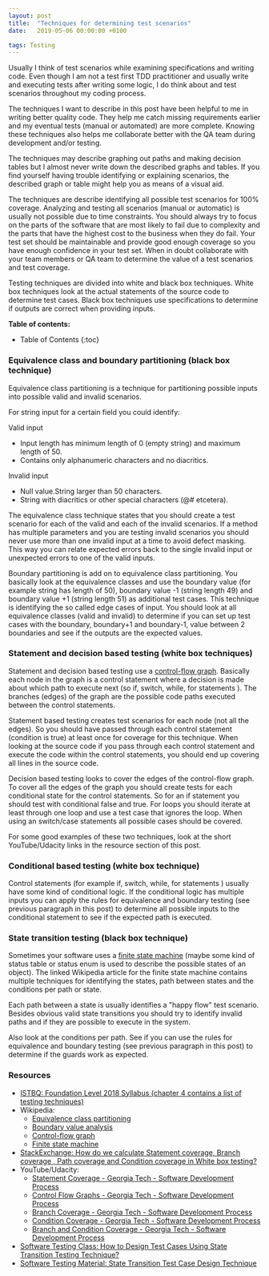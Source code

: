 ```yaml
---
layout: post
title:  "Techniques for determining test scenarios"
date:   2019-05-06 00:00:00 +0100

tags: Testing
---
```


Usually I think of test scenarios while examining specifications and writing code. Even though I am not a test first TDD practitioner and usually write and executing tests after writing some logic, I do think about and test scenarios throughout my coding  process.

The techniques I want to describe in this post have been helpful to me in writing better quality code. They help me catch missing requirements earlier and my eventual tests (manual or automated) are more complete. Knowing these techniques also helps me collaborate better with the QA team during development and/or testing.

The techniques may describe graphing out paths and making decision tables but I almost never write down the described graphs and tables. If you find yourself having trouble identifying or explaining scenarios, the described graph or table might help you as means of a visual aid. 

The techniques are describe identifying all possible test scenarios for 100% coverage. Analyzing and testing all scenarios (manual or automatic) is usually not possible due to time constraints. You should always try to focus on the parts of the software that are most likely to fail due to complexity and the parts that have the highest cost to the business when they do fail. Your test set should be maintainable and provide good enough coverage so you have enough confidence in your test set. When in doubt collaborate with your team members or QA team to determine the value of a test scenarios and test coverage.

Testing techniques are divided into white and black box techniques. White box techniques look at the actual statements of the source code to determine test cases. Black box techniques use specifications to determine if outputs are correct when providing inputs. 

**Table of contents:**
* Table of Contents
{:toc}

### Equivalence class and boundary partitioning (black box technique)

Equivalence class partitioning is a technique for partitioning possible inputs into possible valid and invalid scenarios. 

For string input for a certain field you could identify:

Valid input
-  Input length has minimum length of 0 (empty string) and maximum length of 50.
-  Contains only alphanumeric characters and no diacritics.

Invalid input
-  Null value.String larger than 50 characters.
-  String with diacritics or other special characters (@# etcetera).

The equivalence class technique states that you should create a test scenario for each of the valid and each of the invalid scenarios. If a method has multiple parameters and you are testing invalid scenarios you should never use more than one invalid input at a time to avoid defect masking.  This way you can relate expected errors back to the single invalid input or unexpected errors to one of the valid inputs. 

Boundary partitioning is add on to equivalence class partitioning. You basically look at the equivalence classes and use the boundary value (for example string has length of 50), boundary value -1 (string length 49) and boundary value +1 (string length 51) as additional test cases. This technique is identifying the so called edge cases of input. You should look at all equivalence classes (valid and invalid) to determine if you can set up test cases with the boundary, boundary+1 and boundary-1, value between 2 boundaries and see if the outputs are the expected values.

### Statement and decision based testing (white box techniques)

Statement and decision based testing use a [control-flow graph](https://en.wikipedia.org/wiki/Control-flow_graph). Basically each node in the graph is a control statement where a decision is made about which path to execute next (so if, switch, while, for statements ). The branches (edges) of the graph are the possible code paths executed between the control statements. 

Statement based testing creates test scenarios for each node (not all the edges). So you should have passed through each control statement (condition is true) at least once for coverage for this technique. When looking at the source code if you pass through each control statement and execute the code within the control statements, you should end up covering all lines in the source code.  

Decision based testing looks to cover the edges of the control-flow graph. To cover all the edges of the graph you should create tests for each conditional state for the control statements. So for an if statement you should test with conditional false and true. For loops you should iterate at least through one loop and use a test case that ignores the loop. When using an switch/case statements all possible cases should be covered. 

For some good examples of these two techniques, look at the short YouTube/Udacity links in the resource section of this post.

### Conditional based testing (white box technique)

Control statements (for example if, switch, while, for statements ) usually have some kind of conditional logic. If the conditional logic has multiple inputs you can apply the rules for equivalence and boundary testing (see previous paragraph in this post) to determine all possible inputs to the conditional statement to see if the expected path is executed.

### State transition testing (black box technique)

Sometimes your software uses a [finite state machine](https://en.wikipedia.org/wiki/Finite-state_machine) (maybe some kind of status table or status enum is used to describe the possible states of an object). The linked Wikipedia article for the finite state machine contains multiple techniques for identifying the states, path between states and the conditions per path or state. 

Each path between a state is usually identifies a "happy flow" test scenario. Besides obvious valid state transitions you should try to identify invalid paths and if they are possible to execute in the system. 

Also look at the conditions per path. See if you can use the rules for equivalence and boundary testing (see previous paragraph in this post) to determine if the guards work as expected.

### Resources

- [ISTBQ: Foundation Level 2018 Syllabus (chapter 4 contains a list of testing techniques)](https://www.istqb.org/downloads/send/51-ctfl2018/208-ctfl-2018-syllabus.html)
- Wikipedia:
  - [Equivalence class partitioning](https://en.wikipedia.org/wiki/Equivalence_partitioning)
  - [Boundary value analysis](https://en.wikipedia.org/wiki/Boundary-value_analysis)
  - [Control-flow graph](https://en.wikipedia.org/wiki/Control-flow_graph)
  - [Finite state machine](https://en.wikipedia.org/wiki/Finite-state_machine)
- [StackExchange: How do we calculate Statement coverage, Branch coverage , Path coverage and Condition coverage in White box testing?](https://sqa.stackexchange.com/questions/20226/how-do-we-calculate-statement-coverage-branch-coverage-path-coverage-and-cond)
- YouTube/Udacity: 
  - [Statement Coverage - Georgia Tech - Software Development Process](https://www.youtube.com/watch?v=9PSrhH2gtkU)
  - [Control Flow Graphs - Georgia Tech - Software Development Process](https://www.youtube.com/watch?v=0lVA7TPpxUE)
  - [Branch Coverage - Georgia Tech - Software Development Process](https://www.youtube.com/watch?v=JkJFxPy08rk)
  - [Condition Coverage - Georgia Tech - Software Development Process](https://www.youtube.com/watch?v=ZnPmJd5aqyw)
  - [Branch and Condition Coverage - Georgia Tech - Software Development Process](https://www.youtube.com/watch?v=kd1_3CwYr60)
- [Software Testing Class: How to Design Test Cases Using State Transition Testing Technique?](https://www.softwaretestingclass.com/design-test-cases-using-state-transition-testing-technique/)
- [Software Testing Material: State Transition Test Case Design Technique](https://www.softwaretestingmaterial.com/state-transition-test-design-technique/)

